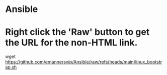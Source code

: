 # Ansible
# Right click the 'Raw' button to get the URL for the non-HTML link.
wget https://github.com/emannersvip/Ansible/raw/refs/heads/main/linux_bootstrap.sh
